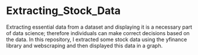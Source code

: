 # Extracting_Stock_Data
Extracting essential data from a dataset and displaying it is a necessary part of data science; therefore individuals can make correct decisions based on the data. In this repository, I extracted some stock data using the yfinance library and webscraping and then displayed this data in a graph.
